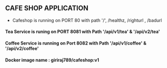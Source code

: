## CAFE SHOP APPLICATION
- Cafeshop is running on PORT 80  with path '/', /healthz, /righturl , /badurl 
#### Tea Service is runing on PORT 8081 with Path '/api/v1/tea' & '/api/v2/tea'
#### Coffee Service is running on Port 8082 with Path '/api/v1/coffee' & '/api/v2/coffee'
#### Docker image name : giriraj789/cafeshop:v1
